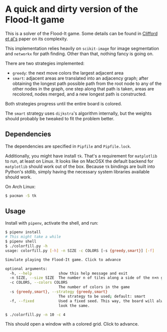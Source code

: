 # A quick and dirty version of the Flood-It game

This is a solver of the Flood-It game. Some details can be found in [Clifford et al's] paper on its complexity.

This implementation relies heavily on `scikit-image` for image
segmentation and `networkx` for path finding. Other than that, nothing
fancy is going on.

There are two strategies implemented:

+ `greedy`: the next move colors the largest adjacent area
+ `smart`: adjacent areas are translated into an adjacency graph; after
  obtaining the longest path possible path from the root node to any of the
  other nodes in the graph, one step along that path is taken, areas are
  recolored, nodes merged, and a new longest path is constructed.

Both strategies progress until the entire board is colored.

The `smart` strategy uses `dijkstra`'s algorithm internally, but the weights
should probably be tweaked to fit the problem better.

[Clifford et al's]: https://arxiv.org/pdf/1001.4420.pdf

## Dependencies

The dependencies are specified in `Pipfile` and `Pipfile.lock`.

Additionally, you might have install `tk`. That's a requirement for
`matplotlib` to run, at least on Linux. It looks like on MacOSX the default
backend for `matplotlib` should work out of the box. Because `tk` bindings
are built into Python's stdlib, simply having the necessary system libraries
available should work.

On Arch Linux:

```bash
$ pacman -S tk
```

## Usage

Install with `pipenv`, activate the shell, and run:

```bash
$ pipenv install
# This might take a while
$ pipenv shell
$ ./colorfill.py -h
usage: colorfill.py [-h] -n SIZE -c COLORS [-s {greedy,smart}] [-f]

Simulate playing the Flood-It game. Click to advance

optional arguments:
  -h, --help            show this help message and exit
  -n SIZE, --size SIZE  The number n of tiles along a side of the n×n grid.
  -c COLORS, --colors COLORS
                        The number of colors in the game
  -s {greedy,smart}, --strategy {greedy,smart}
                        The strategy to be used; default: smart
  -f, --fixed           Used a fixed seed. This way, the board will always
                        look the same.

$ ./colorfill.py -n 10 -c 4
```

This should open a window with a colored grid. Click to advance.
